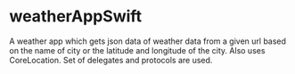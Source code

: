 # weatherAppSwift

A weather app which gets json data of weather data from a given url based on the name of city or the latitude and longitude of the city. 
Also uses CoreLocation.
Set of delegates and protocols are used. 
